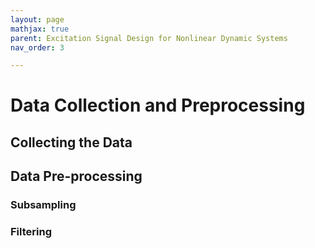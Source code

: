 ```yaml
---
layout: page
mathjax: true
parent: Excitation Signal Design for Nonlinear Dynamic Systems
nav_order: 3

---
```


# Data Collection and Preprocessing

## Collecting the Data

## Data Pre-processing

### Subsampling

### Filtering
